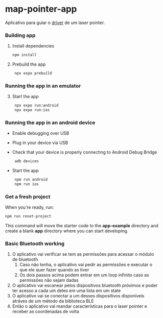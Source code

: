 # map-pointer-app
Aplicativo para guiar o [driver](https://github.com/Cinnamoon-dev/pan-tilt-map-pointer) de um laser pointer.

### Building app

1. Install dependencies

   ```bash
   npm install
   ```

2. Prebuild the app

   ```bash
    npx expo prebuild
   ```

### Running the app in an emulator

3. Start the app

   ```bash
    npx expo run:android
    npx expo run:ios
   ```

### Running the app in an android device
- Enable debugging over USB

- Plug in your device via USB
- Check that your device is properly connecting to Android Debug Bridge

   ```bash
    adb devices
   ```

- Start the app

   ```bash
    npm run android
    npm run ios
   ```

### Get a fresh project

When you're ready, run:

```bash
npm run reset-project
```

This command will move the starter code to the **app-example** directory and create a blank **app** directory where you can start developing.

### Basic Bluetooth working
1. O aplicativo vai verificar se tem as permissões para acessar o módulo de bluetooth
   1. Caso não tenha, o aplicativo vai pedir as permissões e executar o que ele quer fazer quando as tiver
   2. Os dois passos acima podem entrar em um loop infinito caso as permissões não sejam dadas
2. O aplicativo vai escanear pelos dispositivos bluetooth próximos e poder ter acesso a cada um deles em uma lista em um state
3. O aplicativo vai se conectar a um desses dispositivos disponíveis atráves de um método da biblioteca BLE
4. Então o aplicativo vai mandar características para o laser pointer e receber as coordenadas de volta

